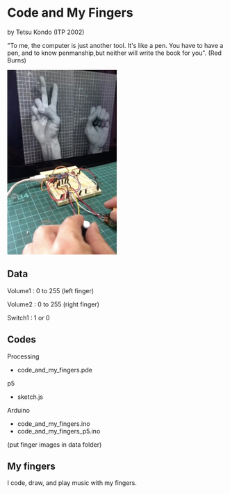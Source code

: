 #  Code and My Fingers  

by Tetsu Kondo (ITP 2002)
 
 "To me, the computer is just another tool. It's like a pen. You have to have a pen, and to know penmanship,but neither will write the book for you". (Red Burns)

<img src="https://github.com/tetraleaf/code_and_my_fingers/blob/main/codefingers.jpg" width="50%" height="50%">

##  Data


Volume1 : 0 to 255 (left finger)

Volume2 : 0 to 255 (right finger)

Switch1 : 1 or 0 


## Codes 

Processing
 - code_and_my_fingers.pde
 
p5
 - sketch.js

Arduino 
 - code_and_my_fingers.ino
 - code_and_my_fingers_p5.ino
 
(put finger images in data folder)

## My fingers 

I code, draw, and play music with my fingers. 
